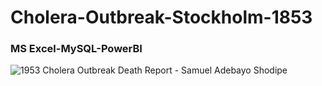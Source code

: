 # Cholera-Outbreak-Stockholm-1853
### MS Excel-MySQL-PowerBI
![1953 Cholera Outbreak Death Report - Samuel Adebayo Shodipe](https://github.com/bayoshodipe/Cholera-Outbreak-Stockholm-1853/assets/8863358/d311f3dc-bdfd-4221-84ee-63541bc2eccd)
